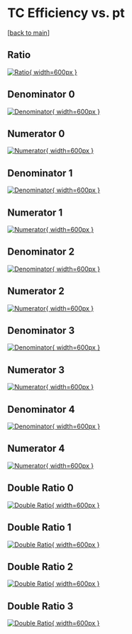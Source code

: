 # TC Efficiency vs. pt

[[back to main](./)]



## Ratio

[![Ratio](../mtv/var/TC_xtr_321_1_eff_pt.png){ width=600px }](../mtv/var/TC_xtr_321_1_eff_pt.pdf)

## Denominator 0

[![Denominator](../mtv/den/TC_xtr_321_1_eff_pt_den0.png){ width=600px }](../mtv/den/TC_xtr_321_1_eff_pt_den0.pdf)

## Numerator 0

[![Numerator](../mtv/num/TC_xtr_321_1_eff_pt_num0.png){ width=600px }](../mtv/num/TC_xtr_321_1_eff_pt_num0.pdf)

## Denominator 1

[![Denominator](../mtv/den/TC_xtr_321_1_eff_pt_den1.png){ width=600px }](../mtv/den/TC_xtr_321_1_eff_pt_den1.pdf)

## Numerator 1

[![Numerator](../mtv/num/TC_xtr_321_1_eff_pt_num1.png){ width=600px }](../mtv/num/TC_xtr_321_1_eff_pt_num1.pdf)

## Denominator 2

[![Denominator](../mtv/den/TC_xtr_321_1_eff_pt_den2.png){ width=600px }](../mtv/den/TC_xtr_321_1_eff_pt_den2.pdf)

## Numerator 2

[![Numerator](../mtv/num/TC_xtr_321_1_eff_pt_num2.png){ width=600px }](../mtv/num/TC_xtr_321_1_eff_pt_num2.pdf)

## Denominator 3

[![Denominator](../mtv/den/TC_xtr_321_1_eff_pt_den3.png){ width=600px }](../mtv/den/TC_xtr_321_1_eff_pt_den3.pdf)

## Numerator 3

[![Numerator](../mtv/num/TC_xtr_321_1_eff_pt_num3.png){ width=600px }](../mtv/num/TC_xtr_321_1_eff_pt_num3.pdf)

## Denominator 4

[![Denominator](../mtv/den/TC_xtr_321_1_eff_pt_den4.png){ width=600px }](../mtv/den/TC_xtr_321_1_eff_pt_den4.pdf)

## Numerator 4

[![Numerator](../mtv/num/TC_xtr_321_1_eff_pt_num4.png){ width=600px }](../mtv/num/TC_xtr_321_1_eff_pt_num4.pdf)

## Double Ratio 0

[![Double Ratio](../mtv/ratio/TC_xtr_321_1_eff_pt_ratio0.png){ width=600px }](../mtv/ratio/TC_xtr_321_1_eff_pt_ratio0.pdf)

## Double Ratio 1

[![Double Ratio](../mtv/ratio/TC_xtr_321_1_eff_pt_ratio1.png){ width=600px }](../mtv/ratio/TC_xtr_321_1_eff_pt_ratio1.pdf)

## Double Ratio 2

[![Double Ratio](../mtv/ratio/TC_xtr_321_1_eff_pt_ratio2.png){ width=600px }](../mtv/ratio/TC_xtr_321_1_eff_pt_ratio2.pdf)

## Double Ratio 3

[![Double Ratio](../mtv/ratio/TC_xtr_321_1_eff_pt_ratio3.png){ width=600px }](../mtv/ratio/TC_xtr_321_1_eff_pt_ratio3.pdf)

